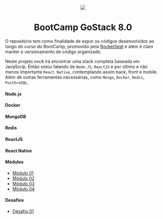 <p  align="center"><img src="https://avatars0.githubusercontent.com/u/28929274?s=200&v=4"></p>
<h1 align="center">BootCamp GoStack 8.0</h1>

O repositório tem como finalidade de expor os códigos desenvolvidos ao longo do curso do BootCamp, promovido pela [RocketSeat](https://rocketseat.com.br/) e além é claro manter o versionamento de código organizado.

Neste projeto você irá encontrar uma stack completa baseada em JavaScrip. Então estou falando de `Node.JS`, `ReactJS` e por último e não menos importante `React Native`, contemplando assim back, front e mobile. Além de outras ferramentas necessárias, como `Mongo`, `Docker`, `Redis`, `PostGreSQL`.

#### Node.js

#### Docker

#### MongoDB

#### Redis

#### ReactJS

#### React Native

#### Módulos

- [Módulo 01](https://github.com/TiagoBehenck/BootCamp-RocketSeat/tree/master/Modulo01)
- [Módulo 02](https://github.com/TiagoBehenck/BootCamp-RocketSeat/tree/master/Modulo02)
- [Módulo 03](https://github.com/TiagoBehenck/BootCamp-RocketSeat/tree/master/Modulo03)
- [Módulo 04](https://github.com/TiagoBehenck/BootCamp-RocketSeat/tree/master/Modulo04)

#### Desafios

- [Desafio 01](https://github.com/TiagoBehenck/BootCamp-RocketSeat/tree/master/Desafio01)
